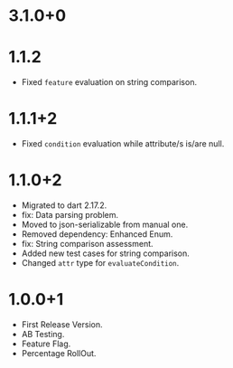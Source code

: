 # 3.1.0+0

# 1.1.2
- Fixed `feature` evaluation on string comparison.

# 1.1.1+2

- Fixed `condition` evaluation while attribute/s is/are null. 

# 1.1.0+2

- Migrated to dart 2.17.2.
- fix: Data parsing problem.
- Moved to json-serializable from manual one.
- Removed dependency: Enhanced Enum.
- fix: String comparison assessment.
- Added new test cases for string comparison.
- Changed `attr` type for `evaluateCondition`.

# 1.0.0+1

- First Release Version.
- AB Testing.
- Feature Flag.
- Percentage RollOut.